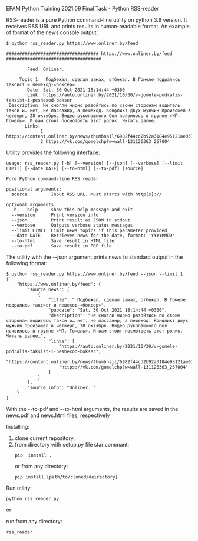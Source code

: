 EPAM Python Training 2021.09 Final Task - Python RSS-reader


RSS-reader is a pure Python command-line utility on python 3.9 version. 
It receives RSS URL and prints results in human-readable format.
An example of format of the news console output:

```shell
$ python rss_reader.py https://www.onliner.by/feed

################################### https://www.onliner.by/feed ####################################

        Feed: Onliner. 

     Topic 1|  Подбежал, сделал замах, отбежал. В Гомеле подрались таксист и пешеход-«боксер»
        Date| Sat, 30 Oct 2021 18:14:44 +0300
        Link| https://auto.onliner.by/2021/10/30/v-gomele-podralis-taksist-i-peshexod-bokser
 Description: Не смогли мирно разойтись по своим сторонам водитель такси и… нет, не пассажир, а пешеход. Конфликт двух мужчин произошел в четверг, 28 октября. Видео рукопашного боя появилось в группе «ЧП. Гомель». И вам стоит посмотреть этот ролик. Читать далее…
       Links:
             1 https://content.onliner.by/news/thumbnail/6982f44cd2b92a3184e95121ae0371d3.jpeg
             2 https://vk.com/gomelchp?w=wall-131126363_267004
```

Utility provides the following interface:
```shell
usage: rss_reader.py [-h] [--version] [--json] [--verbose] [--limit LIMIT] [--date DATE] [--to-html] [--to-pdf] [source]

Pure Python command-line RSS reader

positional arguments:
  source         Input RSS URL. Must starts with http[s]://

optional arguments:
  -h, --help     show this help message and exit
  --version      Print version info
  --json         Print result as JSON in stdout
  --verbose      Outputs verbose status messages
  --limit LIMIT  Limit news topics if this parameter provided
  --date DATE    Retrieves news for the date, format: 'YYYYMMDD'
  --to-html      Save result in HTML file
  --to-pdf       Save result in PDF file

```

The utility with the --json argument prints news to standard output in the following format:
```shell
$ python rss_reader.py https://www.onliner.by/feed --json --limit 1
{
    "https://www.onliner.by/feed": {
        "source_news": [
            {
                "title": " Подбежал, сделал замах, отбежал. В Гомеле подрались таксист и пешеход-«боксер»",
                "pubdate": "Sat, 30 Oct 2021 18:14:44 +0300",
                "description": "Не смогли мирно разойтись по своим сторонам водитель такси и… нет, не пассажир, а пешеход. Конфликт двух мужчин произошел в четверг, 28 октября. Видео рукопашного боя появилось в группе «ЧП. Гомель». И вам стоит посмотреть этот ролик. Читать далее…",
                "links": [
                    "https://auto.onliner.by/2021/10/30/v-gomele-podralis-taksist-i-peshexod-bokser",
                    "https://content.onliner.by/news/thumbnail/6982f44cd2b92a3184e95121ae0371d3.jpeg",
                    "https://vk.com/gomelchp?w=wall-131126363_267004"
                ]
            }
        ],
        "source_info": "Onliner. "
    }
}
```

With the --to-pdf and --to-html arguments, the results are saved in the news.pdf and news.html files, respectively



Installing:
1. clone current repository.
2. from directory with setup.py file star commant:
   ```shell
   pip  install .
   ```
   or from any directory:
   ```shell
   pip install [path/to/cloned/deirectory]
   ```

Run utility:
```shell
python rss_reader.py
```

or

run from any directory:
```shell
rss_reader
```
